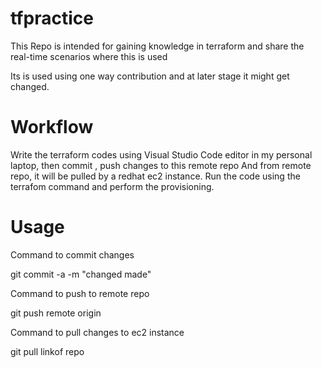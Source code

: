 # tfpractice

This Repo is intended for gaining knowledge in terraform and share the real-time scenarios where this is used

Its is used using one way contribution and at later stage it might get changed. 

# Workflow 

Write the terraform codes using Visual Studio Code editor in my personal laptop, then commit , push changes to this remote repo 
And from remote repo, it will be pulled by a redhat ec2 instance. 
Run the code using the terrafom command and perform the provisioning. 

# Usage

Command to commit changes

git commit -a -m "changed made"


Command to push to remote repo

git push remote origin 

Command to pull changes to ec2 instance

git pull linkof repo
